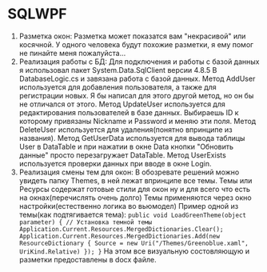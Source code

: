 # SQLWPF

1. Разметка окон:
 Разметка может показатся вам "некрасивой" или косячной. У одного человека будут похожие разметки, я ему помог не пинайте меня пожалуйста...
2. Реализация работы с БД:
 Для подключения и работы с базой данных я использовал пакет System.Data.SqlClient версии 4.8.5
 В DatabaseLogic.cs и завязана работа с базой данных.
 Метод AddUser используется для добавления пользователя, а также для регистрации новых. Я бы написал для этого другой метод, но он бы не отличался от этого.
 Метод UpdateUser используется для редактирования пользователей в базе данных. Выбираешь ID к которому привязаны Nickname и Password и меняю эти поля.
 Метод DeleteUser используется для удаления(понятно впринципе из названия).
 Метод GetUserData используется для вывода таблицы User в DataTable и при нажатии в окне Data кнопки "Обновить данные" просто перезагружает DataTable.
 Метод UserExists используется проверки данных при вводе в окне Login.
3. Реализация смены тем для окон:
 В обозревате решений можно увидеть папку Themes, в ней лежат впринципе все темы. Темы или Ресурсы содержат готовые стили для окон ну и для всего что есть на окнах(перечислять очень долго)
 Темы применяются через окно настройки(естественно логика во вьюмодел) 
 Пример одной из темы(как подтягивается тема):
 `
public void LoadGreenTheme(object parameter)
{
    // Установка темной темы
    Application.Current.Resources.MergedDictionaries.Clear();
    Application.Current.Resources.MergedDictionaries.Add(new ResourceDictionary { Source = new Uri("/Themes/Greenoblue.xaml", UriKind.Relative) });
}
`
На этом все визуальную состовляющую и разметки предоставлены в docx файле.
